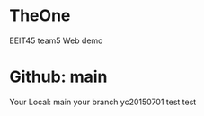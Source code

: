 # TheOne
EEIT45 team5 Web demo

Github:
main
========================
Your Local:
main
your branch
yc20150701 test test
